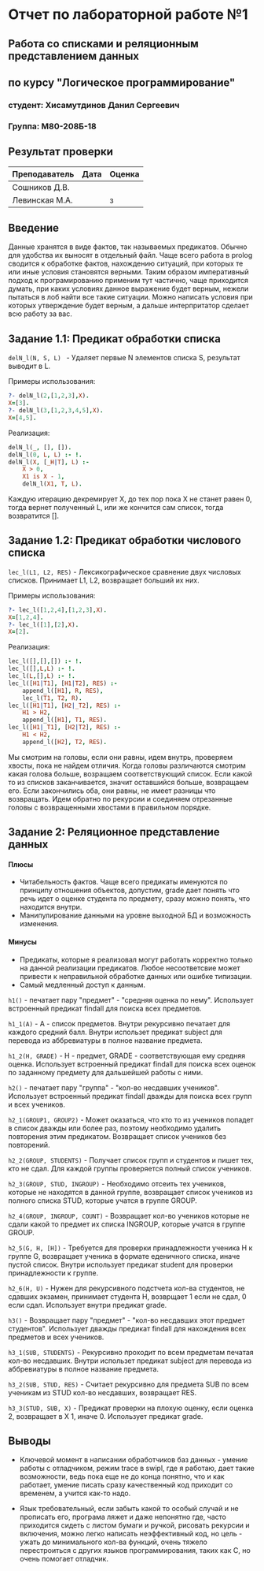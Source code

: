 # Отчет по лабораторной работе №1
## Работа со списками и реляционным представлением данных
## по курсу "Логическое программирование"

### студент: Хисамутдинов Данил Сергеевич
### Группа: М80-208Б-18

## Результат проверки

| Преподаватель     | Дата         |  Оценка       |
|-------------------|--------------|---------------|
| Сошников Д.В. |              |               |
| Левинская М.А.|              |       з       |


## Введение

Данные хранятся в виде фактов, так называемых предикатов. Обычно для удобства их выносят в отдельный файл.
Чаще всего работа в prolog сводится к обработке фактов, нахождению ситуаций, при которых те или иные условия становятся верными. Таким образом императивный подход к програмированию применим тут частично, чаще приходится думать, при каких условиях данное выражение будет верным, нежели пытаться в лоб найти все такие ситуации. Можно написать условия при которых утверждение будет верным, а дальше интерпритатор сделает всю работу за вас.

## Задание 1.1: Предикат обработки списка

`delN_l(N, S, L) ` - Удаляет первые N элементов списка S, результат выводит в L.

Примеры использования:
```prolog
?- delN_l(2,[1,2,3],X).
X=[3].
?- delN_l(3,[1,2,3,4,5],X).
X=[4,5].
```

Реализация:
```prolog
delN_l(_, [], []).
delN_l(0, L, L) :- !.
delN_l(X, [_H|T], L) :-
    X > 0,
    X1 is X - 1,
    delN_l(X1, T, L).
```

Каждую итерацию декремирует Х, до тех пор пока Х не станет равен 0, тогда вернет полученный L, или же кончится сам список, тогда возвратится [].

## Задание 1.2: Предикат обработки числового списка

`lec_l(L1, L2, RES)` - Лексикографическое сравнение двух числовых списков. Принимает L1, L2, возвращает больший их них.

Примеры использования:
```prolog
?- lec_l([1,2,4],[1,2,3],X).
X=[1,2,4].
?- lec_l([1],[2],X).
X=[2].
```

Реализация:
```prolog
lec_l([],[],[]) :- !.
lec_l([],L,L) :- !.
lec_l(L,[],L) :- !.
lec_l([H1|T1], [H1|T2], RES) :-
    append_l([H1], R, RES),
    lec_l(T1, T2, R).
lec_l([H1|T1], [H2|_T2], RES) :-
    H1 > H2,
    append_l([H1], T1, RES).
lec_l([H1|_T1], [H2|T2], RES) :-
    H1 < H2,
    append_l([H2], T2, RES).
```

Мы смотрим на головы, если они равны, идем внутрь, проверяем хвосты, пока не найдем отличия. Когда головы различаются смотрим какая голова больше, возращаем соответствующий список. Если какой то из списков заканчивается, значит оставшийся больше, возвращаем его. Если закончились оба, они равны, не имеет разницы что возвращать. Идем обратно по рекурсии и соединяем отрезанные головы с возвращенными хвостами в правильном порядке.

## Задание 2: Реляционное представление данных

#### Плюсы
 - Читабельность фактов. Чаще всего предикаты именуются по принципу отношения объектов, допустим, grade дает понять что речь идет о оценке студента по предмету, сразу можно понять, что находится внутри.
 - Манипулирование данными на уровне выходной БД и возможность изменения.
#### Минусы
 - Предикаты, которые я реализовал могут работать корректно только на данной реализации предикатов. Любое несоответсвие может привести к неправильной обработке данных или ошибке типизации.
 - Самый медленный доступ к данным.


`h1()` - печатает пару "предмет" - "средняя оценка по нему". Использует встроенный предикат findall для поиска всех предметов.

`h1_1(A)` - A - список предметов. Внутри рекурсивно печатает для каждого средний балл. Внутри использет предикат subject для перевода из аббревиатуры в полное название предмета.

`h1_2(H, GRADE)` - Н - предмет, GRADE - соответствующая ему средняя оценка. Использует встроенный предикат findall для поиска всех оценок по заданному предмету для дальшейшей работы с ними.

`h2()` - печатает пару "группа" - "кол-во несдавших учеников". Использует встроенный предикат findall дважды для поиска всех групп и всех учеников.

`h2_1(GROUP1, GROUP2)` - Может оказаться, что кто то из учеников попадет в список дважды или более раз, поэтому необходимо удалить повторения этим предикатом. Возвращает список учеников без повторений.

`h2_2(GROUP, STUDENTS)` - Получает список групп и студентов и пишет тех, кто не сдал. Для каждой группы проверяется полный список учеников.

`h2_3(GROUP, STUD, INGROUP)` - Необходимо отсеить тех учеников, которые не находятся в данной группе, возвращает список учеников из полного списка STUD, которые учатся в группе GROUP.

`h2_4(GROUP, INGROUP, COUNT)` - Возвращает кол-во учеников которые не сдали какой то предмет их списка INGROUP, которые учатся в группе GROUP.

`h2_5(G, H, [H])` - Требуется для проверки принадлежности ученика H к группе G, возвращает ученика в формате еденичного списка, иначе пустой список. Внутри использует предикат student для проверки принадлежности к группе.

`h2_6(H, U)` - Нужен для рекурсивного подстчета кол-ва студентов, не сдавших экзамен, принимает студента H, возврщает 1 если не сдал, 0 если сдал. Использует внутри предикат grade.

`h3()` - Возвращает пару "предмет" - "кол-во несдавших этот предмет студентов". Использует дважды предикат findall для нахождения всех предметов и всех учеников.

`h3_1(SUB, STUDENTS)` - Рекурсивно проходит по всем предметам печатая кол-во несдавших.  Внутри использет предикат subject для перевода из аббревиатуры в полное название предмета.

`h3_2(SUB, STUD, RES)` - Считает рекурсивно для предмета SUB по всем ученикам из STUD кол-во несдавших, возвращает RES.

`h3_3(STUD, SUB, X)` - Предикат проверки на плохую оценку, если оценка 2, возвращает в X 1, иначе 0. Использует предикат grade.

## Выводы

 - Ключевой момент в написании обработчиков баз данных - умение работы с отладчиком, режим trace в swipl, где я работаю, дает такие возможности, ведь пока еще не до конца понятно, что и как работает, умение писать сразу качественный код приходит со временем, а учится как-то надо.

 - Язык требовательный, если забыть какой то особый случай и не прописать его, програма ляжет и даже непонятно где, часто приходится сидеть с листом бумаги и ручкой, рисовать рекурсии и включения, можно легко написать неэффективный код, но цель - ужать до минимального кол-ва функций, очень тяжело перестроиться с других языков программирования, таких как С, но очень помогает отладчик.
